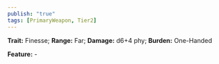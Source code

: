 ```yaml
---
publish: "true"
tags: [PrimaryWeapon, Tier2]
---
```

**Trait:** Finesse; **Range:** Far; **Damage:** d6+4 phy; **Burden:** One-Handed

**Feature:** -
